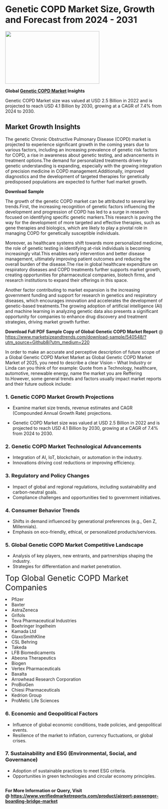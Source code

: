 <H1>Genetic COPD Market Size, Growth and Forecast from 2024 - 2031</H1><img class="aligncenter size-medium wp-image-584254" src="https://thirdeyenews.in/wp-content/uploads/2024/09/Global-Market-Research-300x168.jpeg" alt="" width="300" height="168" /><p><strong>Global&nbsp;<a href="https://www.marketsizeandtrends.com/download-sample/540548/?utm_source=Github8j?utm_medium=220">Genetic COPD Market</a> Insights</strong></p><p>Genetic COPD Market size was valued at USD 2.5 Billion in 2022 and is projected to reach USD 4.1 Billion by 2030, growing at a CAGR of 7.4% from 2024 to 2030.</p><p><h2>Market Growth Insights</h2> <p>The genetic Chronic Obstructive Pulmonary Disease (COPD) market is projected to experience significant growth in the coming years due to various factors, including an increasing prevalence of genetic risk factors for COPD, a rise in awareness about genetic testing, and advancements in treatment options.The demand for personalized treatments driven by genetic understanding is expanding, especially with the growing integration of precision medicine in COPD management.Additionally, improved diagnostics and the development of targeted therapies for genetically predisposed populations are expected to further fuel market growth.</p> <p><strong>Download Sample</strong></p> <p>The growth of the genetic COPD market can be attributed to several key trends.First, the increasing recognition of genetic factors influencing the development and progression of COPD has led to a surge in research focused on identifying specific genetic markers.This research is paving the way for the development of more targeted and effective therapies, such as gene therapies and biologics, which are likely to play a pivotal role in managing COPD for genetically susceptible individuals.</p> <p>Moreover, as healthcare systems shift towards more personalized medicine, the role of genetic testing in identifying at-risk individuals is becoming increasingly vital.This enables early intervention and better disease management, ultimately improving patient outcomes and reducing the overall burden of the disease.The rise in global healthcare expenditure on respiratory diseases and COPD treatments further supports market growth, creating opportunities for pharmaceutical companies, biotech firms, and research institutions to expand their offerings in this space.</p> <p>Another factor contributing to market expansion is the increasing government funding and support for research in genetics and respiratory diseases, which encourages innovation and accelerates the development of genetic-based treatments.The growing adoption of artificial intelligence (AI) and machine learning in analyzing genetic data also presents a significant opportunity for companies to enhance drug discovery and treatment strategies, driving market growth further.</p> <p><span class=""><strong>Download Full PDF Sample Copy of Global Genetic COPD Market Report</strong> @ <a href="https://www.marketsizeandtrends.com/download-sample/540548/?utm_source=Github8j?utm_medium=220" target="_blank">https://www.marketsizeandtrends.com/download-sample/540548/?utm_source=Github8j?utm_medium=220</a></span></p><p>In order to make an accurate and perceptive description of future scope of a Global&nbsp;Genetic COPD Market Market as Global&nbsp;Genetic COPD Market Market of 2025, you need to describe a clear Vision &ndash; What Industry or Linda can you think of for example: Quote from a Technology, healthcare, automotive, renewable energy, name the market you are Reffering to.However, some general trends and factors usually impact market reports and their future outlook include:</p><h3>1.&nbsp;<strong>Genetic COPD Market Growth Projections</strong></h3><ul><li>Examine market size trends, revenue estimates and CAGR (Compounded Annual Growth Rate) projections.</li><li><p>Genetic COPD Market size was valued at USD 2.5 Billion in 2022 and is projected to reach USD 4.1 Billion by 2030, growing at a CAGR of 7.4% from 2024 to 2030.</p></li></ul><h3>2.&nbsp;<strong>Genetic COPD Market Technological Advancements</strong></h3><ul><li>Integration of AI, IoT, blockchain, or automation in the industry.</li><li>Innovations driving cost reductions or improving efficiency.</li></ul><h3>3.&nbsp;<strong>Regulatory and Policy Changes</strong></h3><ul><li>Impact of global and regional regulations, including sustainability and carbon-neutral goals.</li><li>Compliance challenges and opportunities tied to government initiatives.</li></ul><h3>4.&nbsp;<strong>Consumer Behavior Trends</strong></h3><ul><li>Shifts in demand influenced by generational preferences (e.g., Gen Z, Millennials).</li><li>Emphasis on eco-friendly, ethical, or personalized products/services.</li></ul><h3>5.&nbsp;<strong>Global Genetic COPD Market Competitive Landscape</strong></h3><ul><li>Analysis of key players, new entrants, and partnerships shaping the industry.</li><li>Strategies for differentiation and market penetration.</li></ul><p data-pm-slice="1 1 []"><span style="color: inherit; font-family: inherit; font-size: 25px;">Top Global Genetic COPD Market Companies</span></p><div class="" data-test-id=""><p><li>Pfizer</li><li> Baxter</li><li> AstraZeneca</li><li> Grifols</li><li> Teva Pharmaceutical Industries</li><li> Boehringer Ingelheim</li><li> Kamada Ltd</li><li> GlaxoSmithKline</li><li> CSL Behring</li><li> Takeda</li><li> LFB Biomedicaments</li><li> Abeona Therapeutics</li><li> Biogen</li><li> Vertex Pharmaceuticals</li><li> Baxalta</li><li> Arrowhead Research Corporation</li><li> ProBioGen</li><li> Chiesi Pharmaceuticals</li><li> Kedrion Group</li><li> ProMetic Life Sciences</li></p></div><h3>6.&nbsp;<strong>Economic and Geopolitical Factors</strong></h3><ul><li>Influence of global economic conditions, trade policies, and geopolitical events.</li><li>Resilience of the market to inflation, currency fluctuations, or global crises.</li></ul><h3>7.&nbsp;<strong>Sustainability and ESG (Environmental, Social, and Governance)</strong></h3><ul><li>Adoption of sustainable practices to meet ESG criteria.</li><li>Opportunities in green technologies and circular economy principles.</li></ul><h2><strong style="font-size: 14px;">For More Information or Query, Visit @&nbsp;</strong><a style="background-color: #ffffff; font-size: 14px;" href="https://www.marketsizeandtrends.com/report/genetic-copd-market/" target="_blank">https://www.verifiedmarketreports.com/product/airport-passenger-boarding-bridge-market</a></h2>